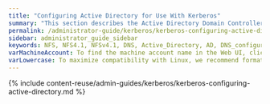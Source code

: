 ```yaml
---
title: "Configuring Active Directory for Use With Kerberos"
summary: "This section describes the Active Directory Domain Controller (DC) configuration changes necessary for enabling NFSv4.1 with Kerberos."
permalink: /administrator-guide/kerberos/kerberos-configuring-active-directory.html
sidebar: administrator_guide_sidebar
keywords: NFS, NFS4.1, NFSv4.1, DNS, Active_Directory, AD, DNS_configuration, DNS, A_record, PTR_record, distributed_load, distributing_load, round_robin,  SPN
varMachineAccount: To find the machine account name in the Web UI, click **Cluster > Active Directory** and write down the name under **Machine Account**.
varLowercase: To maximize compatibility with Linux, we recommend formatting SPN entries in lowercase.
---
```


{% include content-reuse/admin-guides/kerberos/kerberos-configuring-active-directory.md %}
